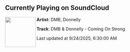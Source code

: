 ## Currently Playing on SoundCloud

[<img align="left" width="100" src="https://i1.sndcdn.com/avatars-I2nOVS5EAUsMEpbv-rIRjlA-t500x500.jpg">](https://soundcloud.com/deanmichaelburns89/dmb-donnelly-coming-on-strong)

**Artist**: DMB, Donnelly 

**Track**: DMB & Donnelly - Coming On Strong

Last updated at 9/24/2025, 6:30:00 AM
